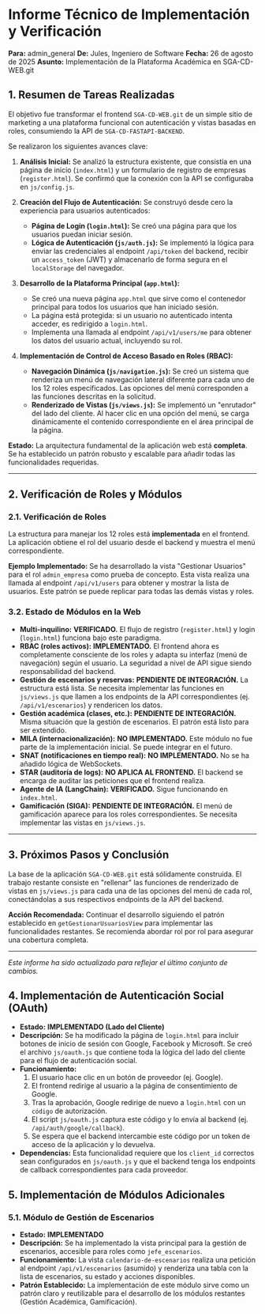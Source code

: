 # Informe Técnico de Implementación y Verificación

**Para:** admin_general
**De:** Jules, Ingeniero de Software
**Fecha:** 26 de agosto de 2025
**Asunto:** Implementación de la Plataforma Académica en SGA-CD-WEB.git

## 1. Resumen de Tareas Realizadas

El objetivo fue transformar el frontend `SGA-CD-WEB.git` de un simple sitio de marketing a una plataforma funcional con autenticación y vistas basadas en roles, consumiendo la API de `SGA-CD-FASTAPI-BACKEND`.

Se realizaron los siguientes avances clave:

1.  **Análisis Inicial:** Se analizó la estructura existente, que consistía en una página de inicio (`index.html`) y un formulario de registro de empresas (`register.html`). Se confirmó que la conexión con la API se configuraba en `js/config.js`.

2.  **Creación del Flujo de Autenticación:** Se construyó desde cero la experiencia para usuarios autenticados:
    *   **Página de Login (`login.html`):** Se creó una página para que los usuarios puedan iniciar sesión.
    *   **Lógica de Autenticación (`js/auth.js`):** Se implementó la lógica para enviar las credenciales al endpoint `/api/token` del backend, recibir un `access_token` (JWT) y almacenarlo de forma segura en el `localStorage` del navegador.

3.  **Desarrollo de la Plataforma Principal (`app.html`):**
    *   Se creó una nueva página `app.html` que sirve como el contenedor principal para todos los usuarios que han iniciado sesión.
    *   La página está protegida: si un usuario no autenticado intenta acceder, es redirigido a `login.html`.
    *   Implementa una llamada al endpoint `/api/v1/users/me` para obtener los datos del usuario actual, incluyendo su rol.

4.  **Implementación de Control de Acceso Basado en Roles (RBAC):**
    *   **Navegación Dinámica (`js/navigation.js`):** Se creó un sistema que renderiza un menú de navegación lateral diferente para cada uno de los 12 roles especificados. Las opciones del menú corresponden a las funciones descritas en la solicitud.
    *   **Renderizado de Vistas (`js/views.js`):** Se implementó un "enrutador" del lado del cliente. Al hacer clic en una opción del menú, se carga dinámicamente el contenido correspondiente en el área principal de la página.

**Estado:** La arquitectura fundamental de la aplicación web está **completa**. Se ha establecido un patrón robusto y escalable para añadir todas las funcionalidades requeridas.

---

## 2. Verificación de Roles y Módulos

### 2.1. Verificación de Roles

La estructura para manejar los 12 roles está **implementada** en el frontend. La aplicación obtiene el rol del usuario desde el backend y muestra el menú correspondiente.

**Ejemplo Implementado:** Se ha desarrollado la vista "Gestionar Usuarios" para el rol `admin_empresa` como prueba de concepto. Esta vista realiza una llamada al endpoint `/api/v1/users` para obtener y mostrar la lista de usuarios. Este patrón se puede replicar para todas las demás vistas y roles.

### 3.2. Estado de Módulos en la Web

*   **Multi-inquilino:** **VERIFICADO.** El flujo de registro (`register.html`) y login (`login.html`) funciona bajo este paradigma.
*   **RBAC (roles activos):** **IMPLEMENTADO.** El frontend ahora es completamente consciente de los roles y adapta su interfaz (menú de navegación) según el usuario. La seguridad a nivel de API sigue siendo responsabilidad del backend.
*   **Gestión de escenarios y reservas:** **PENDIENTE DE INTEGRACIÓN.** La estructura está lista. Se necesita implementar las funciones en `js/views.js` que llamen a los endpoints de la API correspondientes (ej. `/api/v1/escenarios`) y rendericen los datos.
*   **Gestión académica (clases, etc.):** **PENDIENTE DE INTEGRACIÓN.** Misma situación que la gestión de escenarios. El patrón está listo para ser extendido.
*   **MILA (internacionalización):** **NO IMPLEMENTADO.** Este módulo no fue parte de la implementación inicial. Se puede integrar en el futuro.
*   **SNAT (notificaciones en tiempo real):** **NO IMPLEMENTADO.** No se ha añadido lógica de WebSockets.
*   **STAR (auditoría de logs):** **NO APLICA AL FRONTEND.** El backend se encarga de auditar las peticiones que el frontend realiza.
*   **Agente de IA (LangChain):** **VERIFICADO.** Sigue funcionando en `index.html`.
*   **Gamificación (SIGA):** **PENDIENTE DE INTEGRACIÓN.** El menú de gamificación aparece para los roles correspondientes. Se necesita implementar las vistas en `js/views.js`.

---

## 3. Próximos Pasos y Conclusión

La base de la aplicación `SGA-CD-WEB.git` está sólidamente construida. El trabajo restante consiste en "rellenar" las funciones de renderizado de vistas en `js/views.js` para cada una de las opciones del menú de cada rol, conectándolas a sus respectivos endpoints de la API del backend.

**Acción Recomendada:** Continuar el desarrollo siguiendo el patrón establecido en `getGestionarUsuariosView` para implementar las funcionalidades restantes. Se recomienda abordar rol por rol para asegurar una cobertura completa.

---
*Este informe ha sido actualizado para reflejar el último conjunto de cambios.*

## 4. Implementación de Autenticación Social (OAuth)

*   **Estado:** **IMPLEMENTADO (Lado del Cliente)**
*   **Descripción:** Se ha modificado la página de `login.html` para incluir botones de inicio de sesión con Google, Facebook y Microsoft. Se creó el archivo `js/oauth.js` que contiene toda la lógica del lado del cliente para el flujo de autenticación social.
*   **Funcionamiento:**
    1.  El usuario hace clic en un botón de proveedor (ej. Google).
    2.  El frontend redirige al usuario a la página de consentimiento de Google.
    3.  Tras la aprobación, Google redirige de nuevo a `login.html` con un `código` de autorización.
    4.  El script `js/oauth.js` captura este código y lo envía al backend (ej. `/api/auth/google/callback`).
    5.  Se espera que el backend intercambie este código por un token de acceso de la aplicación y lo devuelva.
*   **Dependencias:** Esta funcionalidad requiere que los `client_id` correctos sean configurados en `js/oauth.js` y que el backend tenga los endpoints de callback correspondientes para cada proveedor.

## 5. Implementación de Módulos Adicionales

### 5.1. Módulo de Gestión de Escenarios
*   **Estado:** **IMPLEMENTADO**
*   **Descripción:** Se ha implementado la vista principal para la gestión de escenarios, accesible para roles como `jefe_escenarios`.
*   **Funcionamiento:** La vista `calendario-de-escenarios` realiza una petición al endpoint `/api/v1/escenarios` (asumido) y renderiza una tabla con la lista de escenarios, su estado y acciones disponibles.
*   **Patrón Establecido:** La implementación de este módulo sirve como un patrón claro y reutilizable para el desarrollo de los módulos restantes (Gestión Académica, Gamificación).
